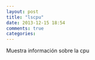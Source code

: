 ```yaml
---
layout: post
title: "lscpu"
date: 2013-12-15 18:54
comments: true
categories: 
---
```

Muestra información sobre la cpu 

